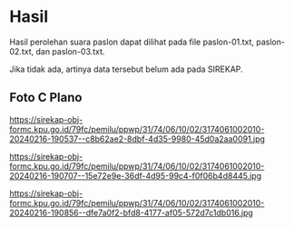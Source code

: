 # Hasil

Hasil perolehan suara paslon dapat dilihat pada file paslon-01.txt, paslon-02.txt, dan paslon-03.txt.

Jika tidak ada, artinya data tersebut belum ada pada SIREKAP.

## Foto C Plano

https://sirekap-obj-formc.kpu.go.id/79fc/pemilu/ppwp/31/74/06/10/02/3174061002010-20240216-190537--c8b62ae2-8dbf-4d35-9980-45d0a2aa0091.jpg

https://sirekap-obj-formc.kpu.go.id/79fc/pemilu/ppwp/31/74/06/10/02/3174061002010-20240216-190707--15e72e9e-36df-4d95-99c4-f0f06b4d8445.jpg

https://sirekap-obj-formc.kpu.go.id/79fc/pemilu/ppwp/31/74/06/10/02/3174061002010-20240216-190856--dfe7a0f2-bfd8-4177-af05-572d7c1db016.jpg
